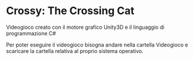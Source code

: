 # Crossy: The Crossing Cat
 Videogioco creato con il motore grafico Unity3D e il linguaggio di programmazione C#

Per poter eseguire il videogioco bisogna andare nella cartella Videogioco e scaricare la cartella relativa al proprio sistema operativo.
